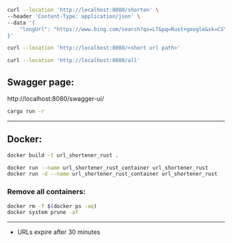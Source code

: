 ```bash
curl --location 'http://localhost:8080/shorten' \
--header 'Content-Type: application/json' \
--data '{
    "longUrl": "https://www.bing.com/search?qs=LT&pq=Rust+google&sk=CSYN1&sc=16-11&q=rust+google&cvid=a826e335a74f4217898d8dae1a259447&gs_lcrp=EgRlZGdlKgYIABAAGEAyBggAEAAYQDIGCAEQRRg5MgYIAhAAGEAyBggDEAAYQDIGCAQQABhAMgYIBRAAGEAyBggGEAAYQDIGCAcQABhAMgYICBAAGEDSAQgxNzk4ajBqNKgCCLACAQ&FORM=ANAB01&PC=U531"
}'
```

```bash
curl --location 'http://localhost:8080/<short url path>'
```

```bash
curl --location 'http://localhost:8080/all'
```

## Swagger page:
http://localhost:8080/swagger-ui/

```bash
cargo run -r
```

---
## Docker:

```bash
docker build -t url_shortener_rust .

docker run --name url_shortener_rust_container url_shortener_rust
docker run -d --name url_shortener_rust_container url_shortener_rust

```

### Remove all containers:
```bash
docker rm -f $(docker ps -aq)
docker system prune -af
```

---

- URLs expire after 30 minutes